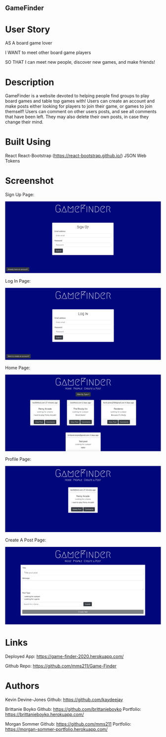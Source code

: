 ## GameFinder

# User Story

AS A board game lover

I WANT to meet other board game players

SO THAT I can meet new people, discover new games, and make friends!

# Description

GameFinder is a website devoted to helping people find groups to play board games and table top games with! Users can create an account and make posts either looking for players to join their game, or games to join themself! Users can comment on other users posts, and see all comments that have been left. They may also delete their own posts, in case they change their mind.

# Built Using

React
React-Bootstrap (https://react-bootstrap.github.io/)
JSON Web Tokens

# Screenshot

Sign Up Page:

![Getting Started](./READMEpics/SignUp.png)

Log In Page:

![Getting Started](./READMEpics/LogIn.png)

Home Page:

![Getting Started](./READMEpics/Home.png)

Profile Page:

![Getting Started](./READMEpics/Profile.png)

Create A Post Page:

![Getting Started](./READMEpics/CreateAPost.png)

# Links

Deployed App:  https://game-finder-2020.herokuapp.com/

Github Repo:  https://github.com/mms211/Game-Finder

# Authors

Kevin Devine-Jones
Github: https://github.com/kaydeejay

Brittanie Boyko
Github: https://github.com/brittanieboyko
Portfolio: https://brittanieboyko.herokuapp.com/

Morgan Sommer
Github: https://github.com/mms211
Portfolio: https://morgan-sommer-portfolio.herokuapp.com/

